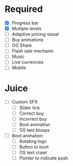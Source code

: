 # Required
- [x] Progress bar
- [x] Multiple levels
- [ ] Adaptive pricing visual
- [ ] Buy animations
- [ ] OG Share
- [ ] Flash sale mechanic
- [ ] Music
- [ ] Live currencies
- [ ] Mobile

# Juice
- [ ] Custom SFX
  - [ ] Slider tick
  - [ ] Correct buy
  - [ ] Incorrect buy
  - [ ] Boot animation
  - [ ] OS text bloops
- [ ] Boot animation
  - [ ] Rotating logo
  - [ ] Button to boot
  - [ ] OS text crawl
  - [ ] Pointer to indicate push
